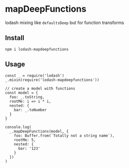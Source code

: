 # mapDeepFunctions
lodash mixing like `defaultsDeep` but for function transforms

## Install

```
npm i lodash-mapdeepfunctions
```

## Usage

```
const _ = require('lodash')
_.mixin(require('lodash-mapdeepfunctions'))

// create a model with functions
const model = {
  foo: _.toString,
  rootMe: i => i * i,
  nested: {
    bar: _.toNumber
  }
}

console.log(
  _.mapDeepFunctions(model, {
    foo: Buffer.from(`Totally not a string name`),
    rootMe: 5,
    nested: {
      bar: '123'
    }
  })
)
```
